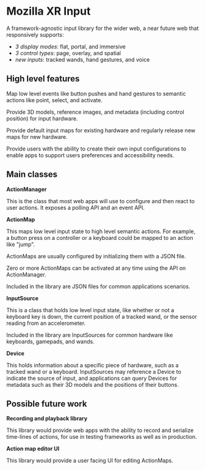 # Mozilla XR Input

A framework-agnostic input library for the wider web, a near future web that responsively supports:

* _3 display modes_: flat, portal, and immersive
* _3 control types_: page, overlay, and spatial
* _new inputs_: tracked wands, hand gestures, and voice

## High level features

Map low level events like button pushes and hand gestures to semantic actions like point, select, and activate.

Provide 3D models, reference images, and metadata (including control position) for input hardware.

Provide default input maps for existing hardware and regularly release new maps for new hardware.

Provide users with the ability to create their own input configurations to enable apps to support users preferences and accessibility needs.

## Main classes

**ActionManager**

This is the class that most web apps will use to configure and then react to user actions. It exposes a polling API and an event API.

**ActionMap**

This maps low level input state to high level semantic actions. For example, a button press on a controller or a keyboard could be mapped to an action like "jump".

ActionMaps are usually configured by initializing them with a JSON file.

Zero or more ActionMaps can be activated at any time using the API on ActionManager.

Included in the library are JSON files for common applications scenarios.

**InputSource**

This is a class that holds low level input state, like whether or not a keyboard key is down, the current position of a tracked wand, or the sensor reading from an accelerometer.

Included in the library are InputSources for common hardware like keyboards, gamepads, and wands.

**Device**

This holds information about a specific piece of hardware, such as a tracked wand or a keyboard. InputSources may reference a Device to indicate the source of input, and applications can query Devices for metadata such as their 3D models and the positions of their buttons.

## Possible future work

**Recording and playback library**

This library would provide web apps with the ability to record and serialize time-lines of actions, for use in testing frameworks as well as in production.

**Action map editor UI**

This library would provide a user facing UI for editing ActionMaps.
